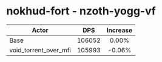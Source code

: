 # nokhud-fort - nzoth-yogg-vf
| Actor | DPS | Increase |
|---|:---:|:---:|
|Base|106052|0.00%|
|void_torrent_over_mfi|105993|-0.06%|
